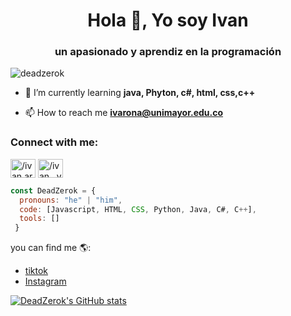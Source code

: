 <h1 align="center">Hola 👋, Yo soy Ivan</h1>
<h3 align="center">un apasionado y aprendiz en la programación</h3>

<p align="left"> <img src="https://komarev.com/ghpvc/?username=deadzerok&label=Profile%20views&color=0e75b6&style=flat" alt="deadzerok" /> </p>

- 🌱 I’m currently learning **java, Phyton, c#, html, css,c++**

- 📫 How to reach me **ivarona@unimayor.edu.co**

<h3 align="left">Connect with me:</h3>
<p align="left">
<a href="https://fb.com//ivan.arleyvarona" target="blank"><img align="center" src="https://raw.githubusercontent.com/rahuldkjain/github-profile-readme-generator/master/src/images/icons/Social/facebook.svg" alt="/ivan.arleyvarona" height="30" width="40" /></a>
<a href="https://instagram.com//ivan_varona_o" target="blank"><img align="center" src="https://raw.githubusercontent.com/rahuldkjain/github-profile-readme-generator/master/src/images/icons/Social/instagram.svg" alt="/ivan__varona_o" height="30" width="40" /></a>
 
</p>




```javascript
const DeadZerok = {
  pronouns: "he" | "him",
  code: [Javascript, HTML, CSS, Python, Java, C#, C++],
  tools: []
 }
```

you can find me 🌎:

 - [tiktok](https://www.tiktok.com/@deadzerok?is_from_webapp=1&sender_device=pc)
 - [Instagram](https://www.instagram.com/ivan__varona_o/)

[![DeadZerok's GitHub stats](https://github-readme-stats.vercel.app/api?username=DeadZerok&show_icons=true&theme=tokyonight)](https://github.com/DeadZerok/github-readme-stats)
<!--
**DeadZerok/DeadZerok** is a ✨ _special_ ✨ repository because its `README.md` (this file) appears on your GitHub profile.

Here are some ideas to get you started:

- 🔭 I’m currently working on ...
- 🌱 I’m currently learning ...
- 👯 I’m looking to collaborate on ...
- 🤔 I’m looking for help with ...
- 💬 Ask me about ...
- 📫 How to reach me: ...
- 😄 Pronouns: ...
- ⚡ Fun fact: ...
-->
